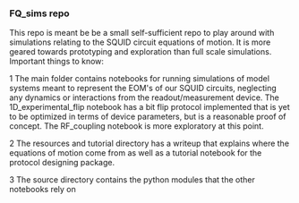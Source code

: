 ### FQ_sims repo

This repo is meant be be a small self-sufficient repo to play around with 
simulations relating to the SQUID circuit equations of motion.
It is more geared towards prototyping and exploration than full scale
simulations. Important things to know:

1 The main folder contains notebooks for running simulations of model systems
meant to represent the EOM's of our SQUID circuits, neglecting any dynamics or interactions from the readout/measurement device. The 1D_experimental_flip notebook has a bit flip protocol implemented that is yet to be optimized in terms of device parameters, but is a reasonable proof of concept. The RF_coupling notebook is more exploratory at this point.

2 The resources and tutorial directory has a writeup that explains where the equations of motion come from as well as a tutorial notebook for the protocol designing package. 

3 The source directory contains the python modules that the other notebooks rely on
